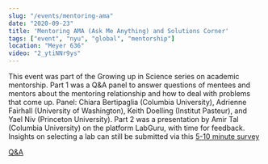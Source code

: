 ```yaml
---
slug: "/events/mentoring-ama"
date: "2020-09-23"
title: 'Mentoring AMA (Ask Me Anything) and Solutions Corner'
tags: ["event", "nyu", "global", "mentorship"]
location: "Meyer 636"
video: "2_ytiNNr9ys"
---
```

This event was part of the Growing up in Science series on academic mentorship. Part 1 was a Q&A panel to answer questions of mentees and mentors about the mentoring relationship and how to deal with problems that come up. Panel: Chiara Bertipaglia (Columbia University), Adrienne Fairhall (University of Washington), Keith Doelling (Institut Pasteur), and Yael Niv (Princeton University). Part 2 was a presentation by Amir Tal (Columbia University) on the platform LabGuru, with time for feedback. Insights on selecting a lab can still be submitted via this [5-10 minute survey](https://docs.google.com/forms/d/e/1FAIpQLSekfkhDQRzLioaPI53kvv9XmTLuWcsCSkyz2d-Cr9Sq7DUxzg/viewform)

[Q&A](https://www.cns.nyu.edu/events/growingupinscience/20200923%20Q&A.rtf)

